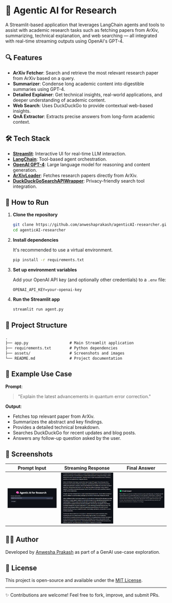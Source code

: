 # 🧠 Agentic AI for Research

A Streamlit-based application that leverages LangChain agents and tools to assist with academic research tasks such as fetching papers from ArXiv, summarizing, technical explanation, and web searching — all integrated with real-time streaming outputs using OpenAI's GPT-4.

## 🔍 Features

- **ArXiv Fetcher**: Search and retrieve the most relevant research paper from ArXiv based on a query.
- **Summarizer**: Condense long academic content into digestible summaries using GPT-4.
- **Detailed Explainer**: Get technical insights, real-world applications, and deeper understanding of academic content.
- **Web Search**: Uses DuckDuckGo to provide contextual web-based insights.
- **QnA Extractor**: Extracts precise answers from long-form academic context.

## 🛠️ Tech Stack

- **[Streamlit](https://streamlit.io/)**: Interactive UI for real-time LLM interaction.
- **[LangChain](https://www.langchain.com/)**: Tool-based agent orchestration.
- **[OpenAI GPT-4](https://platform.openai.com/docs/models/gpt-4)**: Large language model for reasoning and content generation.
- **[ArXivLoader](https://python.langchain.com/docs/integrations/document_loaders/arxiv)**: Fetches research papers directly from ArXiv.
- **[DuckDuckGoSearchAPIWrapper](https://python.langchain.com/docs/integrations/tools/ddg_search)**: Privacy-friendly search tool integration.

## 🚀 How to Run

1. **Clone the repository**

   ```bash
   git clone https://github.com/anweshaprakash/agenticAI-researcher.git
   cd agenticAI-researcher
   ```

2. **Install dependencies**

   It's recommended to use a virtual environment.

   ```bash
   pip install -r requirements.txt
   ```

3. **Set up environment variables**

   Add your OpenAI API key (and optionally other credentials) to a `.env` file:

   ```env
   OPENAI_API_KEY=your-openai-key
   ```

4. **Run the Streamlit app**

   ```bash
   streamlit run agent.py
   ```

## 📁 Project Structure

```
.
├── app.py                  # Main Streamlit application
├── requirements.txt        # Python dependencies
├── assets/                 # Screenshots and images
└── README.md               # Project documentation
```

## 🧪 Example Use Case

**Prompt**:
> "Explain the latest advancements in quantum error correction."

**Output**:
- Fetches top relevant paper from ArXiv.
- Summarizes the abstract and key findings.
- Provides a detailed technical breakdown.
- Searches DuckDuckGo for recent updates and blog posts.
- Answers any follow-up question asked by the user.

## 📸 Screenshots

| Prompt Input | Streaming Response | Final Answer |
|--------------|--------------------|---------------|
| ![Input](assets/input.png) | ![Streaming](assets/streaming.png) | ![Answer](assets/answer.png) |

## 🙋‍♀️ Author

Developed by [Anwesha Prakash](https://github.com/yourusername) as part of a GenAI use-case exploration.

## 📄 License

This project is open-source and available under the [MIT License](LICENSE).

---

✨ Contributions are welcome! Feel free to fork, improve, and submit PRs.
